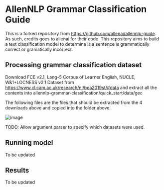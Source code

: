 # AllenNLP Grammar Classification Guide

This is a forked repository from https://github.com/allenai/allennlp-guide. As such, credits goes to allenai for their code. 
This repository aims to build a text classification model to determine is a sentence is grammatically correct or gramatically incorrect.


## Processing grammar classification dataset

Download FCE v2.1, Lang-5 Corpus of Learner English, NUCLE, W&1+LOCNESS v2.1 Dataset from https://www.cl.cam.ac.uk/research/nl/bea2019st/#data and extract all the contents into
allennlp-grammar-classification/quick_start/data/gec

The following files are the files that should be extracted from the 4 downloads above and copied into the folder above. 

![image](https://user-images.githubusercontent.com/68331483/141755687-a4b163f6-eab9-436a-a817-bef260322d07.png)

TODO: Allow argument parser to specify which datasets were used.




## Running model

To be updated

## Results 

To be updated
